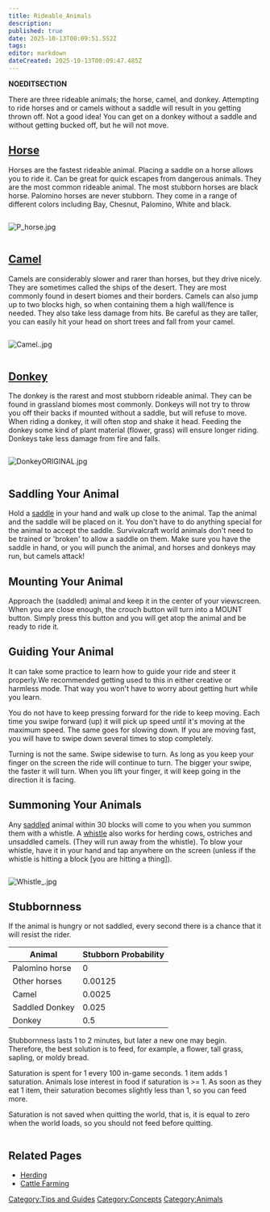 ```yaml
---
title: Rideable_Animals
description: 
published: true
date: 2025-10-13T00:09:51.552Z
tags: 
editor: markdown
dateCreated: 2025-10-13T00:09:47.485Z
---
```


__NOEDITSECTION__

There are three rideable animals; the horse, camel, and donkey.
Attempting to ride horses and or camels without a saddle will result in
you getting thrown off. Not a good idea\! You can get on a donkey
without a saddle and without getting bucked off, but he will not move.

## [Horse](Bestiary/Horse.md "wikilink")

Horses are the fastest rideable animal. Placing a saddle on a horse
allows you to ride it. Can be great for quick escapes from dangerous
animals. They are the most common rideable animal. The most stubborn
horses are black horse. Palomino horses are never stubborn. They come in
a range of different colors including Bay, Chesnut, Palomino, White and
black.

<div style="overflow: hidden">

![P_horse.jpg](P_horse.jpg "P_horse.jpg")

</div>

## [Camel](Camel "wikilink")

Camels are considerably slower and rarer than horses, but they drive
nicely. They are sometimes called the ships of the desert. They are most
commonly found in desert biomes and their borders. Camels can also jump
up to two blocks high, so when containing them a high wall/fence is
needed. They also take less damage from hits. Be careful as they are
taller, you can easily hit your head on short trees and fall from your
camel.

<div style="overflow: hidden">

![Camel..jpg](Camel..jpg "Camel..jpg")

</div>

## [Donkey](Donkey "wikilink")

The donkey is the rarest and most stubborn rideable animal. They can be
found in grassland biomes most commonly. Donkeys will not try to throw
you off their backs if mounted without a saddle, but will refuse to
move. When riding a donkey, it will often stop and shake it head.
Feeding the donkey some kind of plant material (flower, grass) will
ensure longer riding. Donkeys take less damage from fire and falls.

<div style="overflow: hidden">

![DonkeyORIGINAL.jpg](DonkeyORIGINAL.jpg "DonkeyORIGINAL.jpg")

</div>

## Saddling Your Animal

Hold a [saddle](saddle "wikilink") in your hand and walk up close to the
animal. Tap the animal and the saddle will be placed on it. You don't
have to do anything special for the animal to accept the saddle.
Survivalcraft world animals don't need to be trained or 'broken' to
allow a saddle on them. Make sure you have the saddle in hand, or you
will punch the animal, and horses and donkeys may run, but camels
attack\!

## Mounting Your Animal

Approach the (saddled) animal and keep it in the center of your
viewscreen. When you are close enough, the crouch button will turn into
a MOUNT button. Simply press this button and you will get atop the
animal and be ready to ride it.

## Guiding Your Animal

It can take some practice to learn how to guide your ride and steer it
properly.We recommended getting used to this in either creative or
harmless mode. That way you won't have to worry about getting hurt while
you learn.

You do not have to keep pressing forward for the ride to keep moving.
Each time you swipe forward (up) it will pick up speed until it's moving
at the maximum speed. The same goes for slowing down. If you are moving
fast, you will have to swipe down several times to stop completely.

Turning is not the same. Swipe sidewise to turn. As long as you keep
your finger on the screen the ride will continue to turn. The bigger
your swipe, the faster it will turn. When you lift your finger, it will
keep going in the direction it is facing.

## Summoning Your Animals

Any [saddled](Saddle "wikilink") animal within 30 blocks will come to
you when you summon them with a whistle. A [whistle](whistle "wikilink")
also works for herding cows, ostriches and unsaddled camels. (They will
run away from the whistle). To blow your whistle, have it in your hand
and tap anywhere on the screen (unless if the whistle is hitting a block
\[you are hitting a thing\]).

<div style="overflow: hidden">

![Whistle_.jpg](Whistle_.jpg "Whistle_.jpg")

## Stubbornness

If the animal is hungry or not saddled, every second there is a chance
that it will resist the rider.

| Animal         | Stubborn Probability |
| -------------- | -------------------- |
| Palomino horse | 0                    |
| Other horses   | 0.00125              |
| Camel          | 0.0025               |
| Saddled Donkey | 0.025                |
| Donkey         | 0.5                  |

Stubbornness lasts 1 to 2 minutes, but later a new one may begin.
Therefore, the best solution is to feed, for example, a flower, tall
grass, sapling, or moldy bread.

Saturation is spent for 1 every 100 in-game seconds. 1 item adds 1
saturation. Animals lose interest in food if saturation is \>= 1. As
soon as they eat 1 item, their saturation becomes slightly less than 1,
so you can feed more.

Saturation is not saved when quitting the world, that is, it is equal to
zero when the world loads, so you should not feed before quitting.

</div>

## Related Pages

  - [Herding](Herding "wikilink")
  - [Cattle Farming](Guides/Cattle_Farming.md "wikilink")

[Category:Tips and Guides](Category:Tips_and_Guides "wikilink")
[Category:Concepts](Category:Concepts "wikilink")
[Category:Animals](Category:Animals "wikilink")